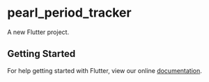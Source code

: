 # pearl_period_tracker

A new Flutter project.

## Getting Started

For help getting started with Flutter, view our online
[documentation](https://flutter.io/).
